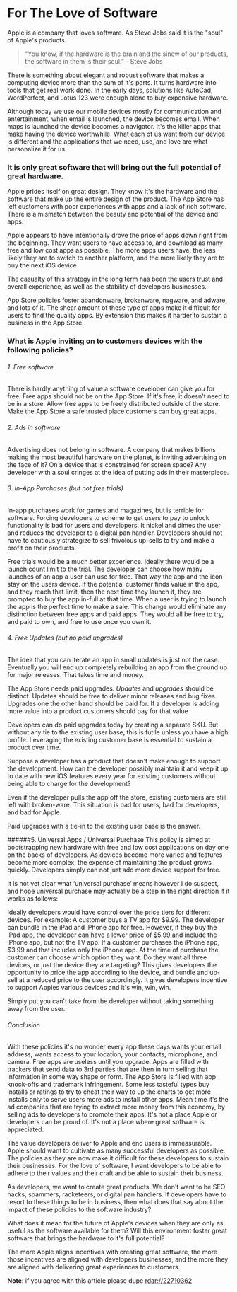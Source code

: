 # For The Love of Software


Apple is a company that loves software. As Steve Jobs said it is the "soul" of Apple's products.

> "You know, if the hardware is the brain and the sinew of our products, the software in them is their soul.” - Steve Jobs

There is something about elegant and robust software that makes a computing device more than the sum of it's parts. It turns hardware into tools that get real work done. In the early days, solutions like AutoCad, WordPerfect, and Lotus 123 were enough alone to buy expensive hardware. 


Although today we use our mobile devices mostly for communication and entertainment, when email is launched, the device becomes email. When maps is launched the device becomes a navigator.  It's the killer apps that make having the device worthwhile. What each of us want from our device is different and the applications that we need, use, and love are what personalize it for us.

### It is only great software that will bring out the full potential of great hardware.

Apple prides itself on great design. They know it's the hardware and the software that make up the entire design of the product. The App Store has left customers with poor experiences with apps and a lack of rich software.  There is a mismatch between the beauty and potential of the device and  apps. 

Apple appears to have intentionally drove the price of apps down right from the beginning. They want users to have access to, and download as many free and low cost apps as possible. The more apps users have, the less likely they are to switch to another platform, and the more likely they are to buy the next iOS device. 

The casualty of this strategy in the long term has been the users trust and overall experience, as well as the stability of developers businesses. 

App Store policies foster abandonware, brokenware, nagware, and adware, and lots of it. The shear amount of these type of apps make it difficult for users to find the quality apps. By extension this makes it harder to sustain a business in the App Store. 

### What is Apple inviting on to customers devices with the following policies?
###### 1. Free software
There is hardly anything of value a software developer can give you for free. Free apps should not be on the App Store. If it's free, it doesn't need to be in a store. Allow free apps to be freely distributed outside of the store. Make the App Store a safe trusted place customers can buy great apps.

###### 2. Ads in software
Advertising does not belong in software. A company that makes billions making the most beautiful hardware on the planet, is inviting advertising on the face of it? On a device that is constrained for screen space? Any developer with a soul cringes at the idea of putting ads in their masterpiece.

###### 3. In-App Purchases (but not free trials)
In-app purchases work for games and magazines, but is terrible for software. Forcing developers to scheme to get users to pay to unlock functionality is bad for users and developers. It nickel and dimes the user and reduces the developer to a digital pan handler. Developers should not have to cautiously strategize to sell frivolous up-sells to try and make a profit on their products.

Free trials would be a much better experience. Ideally there would be a launch count limit to the trial. The developer can choose how many launches of an app a user can use for free. That way the app and the icon stay on the users device. If the potential customer finds value in the app, and they reach that limit, then the next time they launch it, they are prompted to buy the app in-full at that time. When a user is trying to launch the app is the perfect time to make a sale. This change would eliminate any distinction between free apps and paid apps. They would all be free to try, and paid to own, and free to use once you own it.

###### 4. Free Updates (but no paid upgrades)
The idea that you can iterate an app in small updates is just not the case. Eventually you will end up completely rebuilding an app from the ground up for major releases. That takes time and money. 

The App Store needs paid upgrades. *Updates* and *upgrades* should be distinct. Updates should be free to deliver minor releases and bug fixes. Upgrades one the other hand should be paid for. If a developer is adding more value into a product customers should pay for that value

Developers can do paid upgrades today by creating a separate SKU. But without any tie to the existing user base, this is futile unless you have a high profile. Leveraging the existing customer base is essential to sustain a product over time. 

Suppose a developer has a product that doesn't make enough to support the development. How can the developer possibly maintain it and keep it up to date with new iOS features every year for existing customers without being able to charge for the development? 

Even if the developer pulls the app off the store, existing customers are still left with broken-ware. This situation is bad for users, bad for developers, and bad for Apple. 

Paid upgrades with a tie-in to the existing user base is the answer.

######5. Universal Apps / Universal Purchase
This policy is aimed at bootstrapping new hardware with free and low cost applications on day one on the backs of developers. As devices become more varied and features become more complex, the expense of maintaining the product grows quickly. Developers simply can not just add more device support for free. 

It is not yet clear what ‘universal purchase’ means however I do suspect, and hope universal purchase may actually be a step in the right direction if it works as follows:

Ideally developers would have control over the price tiers for different devices. For example: A customer buys a TV app for $9.99. The developer can bundle in the iPad and iPhone app for free. However, if they buy the iPad app, the developer can have a lower price of $5.99 and include the iPhone app, but not the TV app. If a customer purchases the iPhone app, $3.99 and that includes only the iPhone app. At the time of purchase the customer can choose which option they want. Do they want all three devices, or just the device they are targeting? This gives developers the opportunity to price the app according to the device, and bundle and up-sell at a reduced price to the user accordingly. It gives developers incentive to support Apples various devices and it's win, win, win. 

Simply put you can't take from the developer without taking something away from the user.

###### Conclusion
With these policies it's no wonder every app these days wants your email address, wants access to your location, your contacts, microphone, and camera. Free apps are useless until you upgrade. Apps are filled with trackers that send data to 3rd parties that are then in turn selling that information in some way shape or form. The App Store is filled with app knock-offs and trademark infringement. Some less tasteful types buy installs or ratings to try to cheat their way to up the charts to get more installs only to serve users more ads to install other apps. Mean time it's the ad companies that are trying to extract more money from this economy, by selling ads to developers to promote their apps. It's not a place Apple or developers can be proud of. It's not a place where great software is appreciated.

The value developers deliver to Apple and end users is immeasurable. Apple should want to cultivate as many successful developers as possible. The policies as they are now make it difficult for these developers to sustain their businesses. For the love of software, I want developers to be able to adhere to their values and their craft and be able to sustain their business. 

As developers, we want to create great products. We don't want to be SEO hacks, spammers,  racketeers, or digital pan handlers. If developers have to resort to these things to be in business, then what does that say about the impact of these policies to the software industry? 

What does it mean for the future of Apple's devices when they are only as useful as the software available for them? Will this environment foster great software that brings the hardware to it's full potential? 

The more Apple aligns incentives with creating great software, the more those incentives are aligned with developers businesses, and the more they are aligned with delivering great experiences to customers.

**Note**: if you agree with this article please dupe [rdar://22710362](http://openradar.appspot.com/22710362)

